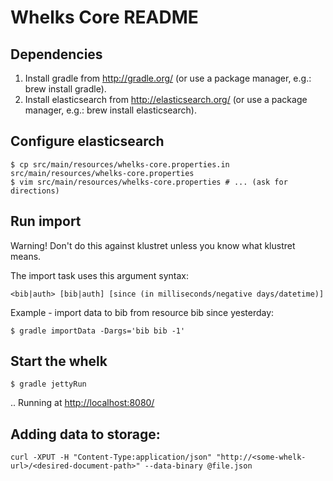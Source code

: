 # Whelks Core README

## Dependencies

1. Install gradle from <http://gradle.org/> (or use a package manager, e.g.: brew install gradle).
2. Install elasticsearch from <http://elasticsearch.org/> (or use a package manager, e.g.: brew install elasticsearch).

## Configure elasticsearch

    $ cp src/main/resources/whelks-core.properties.in src/main/resources/whelks-core.properties
    $ vim src/main/resources/whelks-core.properties # ... (ask for directions)

## Run import

Warning! Don't do this against klustret unless you know what klustret means.

The import task uses this argument syntax:

    <bib|auth> [bib|auth] [since (in milliseconds/negative days/datetime)]

Example - import data to bib from resource bib since yesterday:

    $ gradle importData -Dargs='bib bib -1'

## Start the whelk

    $ gradle jettyRun

.. Running at <http://localhost:8080/>

## Adding data to storage:

    curl -XPUT -H "Content-Type:application/json" "http://<some-whelk-url>/<desired-document-path>" --data-binary @file.json

